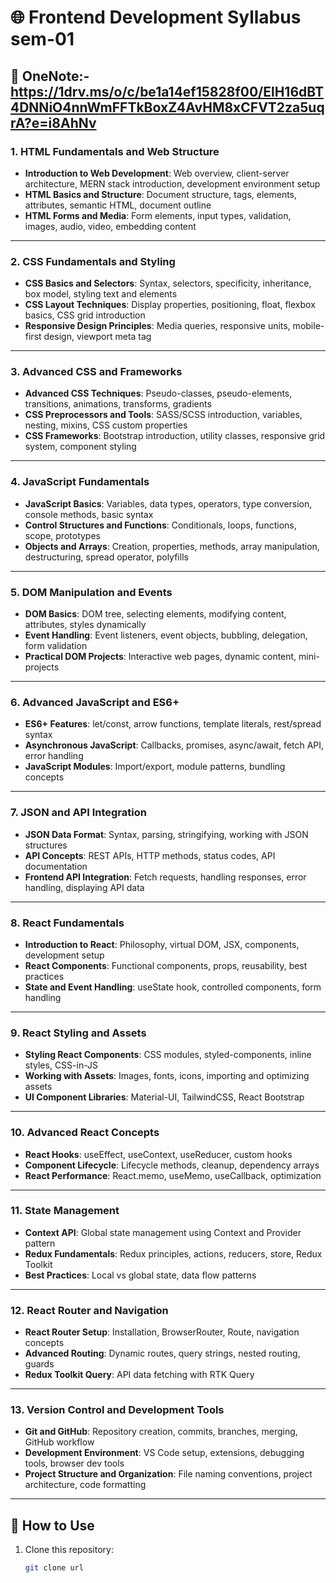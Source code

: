 # 🌐 Frontend Development Syllabus sem-01


## 📖 OneNote:- https://1drv.ms/o/c/be1a14ef15828f00/ElH16dBT4DNNiO4nnWmFFTkBoxZ4AvHM8xCFVT2za5uqrA?e=i8AhNv

### 1. HTML Fundamentals and Web Structure
- **Introduction to Web Development**: Web overview, client-server architecture, MERN stack introduction, development environment setup  
- **HTML Basics and Structure**: Document structure, tags, elements, attributes, semantic HTML, document outline  
- **HTML Forms and Media**: Form elements, input types, validation, images, audio, video, embedding content  

---

### 2. CSS Fundamentals and Styling
- **CSS Basics and Selectors**: Syntax, selectors, specificity, inheritance, box model, styling text and elements  
- **CSS Layout Techniques**: Display properties, positioning, float, flexbox basics, CSS grid introduction  
- **Responsive Design Principles**: Media queries, responsive units, mobile-first design, viewport meta tag  

---

### 3. Advanced CSS and Frameworks
- **Advanced CSS Techniques**: Pseudo-classes, pseudo-elements, transitions, animations, transforms, gradients  
- **CSS Preprocessors and Tools**: SASS/SCSS introduction, variables, nesting, mixins, CSS custom properties  
- **CSS Frameworks**: Bootstrap introduction, utility classes, responsive grid system, component styling  

---

### 4. JavaScript Fundamentals
- **JavaScript Basics**: Variables, data types, operators, type conversion, console methods, basic syntax  
- **Control Structures and Functions**: Conditionals, loops, functions, scope, prototypes  
- **Objects and Arrays**: Creation, properties, methods, array manipulation, destructuring, spread operator, polyfills  

---

### 5. DOM Manipulation and Events
- **DOM Basics**: DOM tree, selecting elements, modifying content, attributes, styles dynamically  
- **Event Handling**: Event listeners, event objects, bubbling, delegation, form validation  
- **Practical DOM Projects**: Interactive web pages, dynamic content, mini-projects  

---

### 6. Advanced JavaScript and ES6+
- **ES6+ Features**: let/const, arrow functions, template literals, rest/spread syntax  
- **Asynchronous JavaScript**: Callbacks, promises, async/await, fetch API, error handling  
- **JavaScript Modules**: Import/export, module patterns, bundling concepts  

---

### 7. JSON and API Integration
- **JSON Data Format**: Syntax, parsing, stringifying, working with JSON structures  
- **API Concepts**: REST APIs, HTTP methods, status codes, API documentation  
- **Frontend API Integration**: Fetch requests, handling responses, error handling, displaying API data  

---

### 8. React Fundamentals
- **Introduction to React**: Philosophy, virtual DOM, JSX, components, development setup  
- **React Components**: Functional components, props, reusability, best practices  
- **State and Event Handling**: useState hook, controlled components, form handling  

---

### 9. React Styling and Assets
- **Styling React Components**: CSS modules, styled-components, inline styles, CSS-in-JS  
- **Working with Assets**: Images, fonts, icons, importing and optimizing assets  
- **UI Component Libraries**: Material-UI, TailwindCSS, React Bootstrap  

---

### 10. Advanced React Concepts
- **React Hooks**: useEffect, useContext, useReducer, custom hooks  
- **Component Lifecycle**: Lifecycle methods, cleanup, dependency arrays  
- **React Performance**: React.memo, useMemo, useCallback, optimization  

---

### 11. State Management
- **Context API**: Global state management using Context and Provider pattern  
- **Redux Fundamentals**: Redux principles, actions, reducers, store, Redux Toolkit  
- **Best Practices**: Local vs global state, data flow patterns  

---

### 12. React Router and Navigation
- **React Router Setup**: Installation, BrowserRouter, Route, navigation concepts  
- **Advanced Routing**: Dynamic routes, query strings, nested routing, guards  
- **Redux Toolkit Query**: API data fetching with RTK Query  

---

### 13. Version Control and Development Tools
- **Git and GitHub**: Repository creation, commits, branches, merging, GitHub workflow  
- **Development Environment**: VS Code setup, extensions, debugging tools, browser dev tools  
- **Project Structure and Organization**: File naming conventions, project architecture, code formatting  

---

## 🚀 How to Use
1. Clone this repository:  
   ```bash
   git clone url
